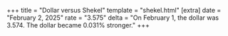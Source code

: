 +++
title = "Dollar versus Shekel"
template = "shekel.html"
[extra]
date = "February  2, 2025"
rate = "3.575"
delta = "On February  1, the dollar was 3.574. The dollar became 0.031% stronger."
+++
